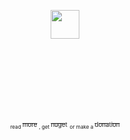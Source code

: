 ﻿\
­

<p align="center">   <img height="46" src="http://u.cubeupload.com/KS91293/MailSendersIcon.png"/>  </p>

\
­

## ­


<p align="center"><sub><sub> <sub> read </sub> </sub></sub>  <a href="https://gist.github.com/KamilSzymborski/b34296581c107e0f126f070972b79dc8"><sub><sub>more</sub></sub></a><sub><sub> <sub>, get </sub> </sub></sub>  <a href="https://www.nuget.org/packages/MailSenders/1.0.1"><sub><sub>nuget</sub></sub></a> <sub><sub> <sub> or make a </sub> </sub></sub>  <a href="https://www.paypal.me/kamilszymborski"><sub><sub>donation</sub></sub></a></p>
